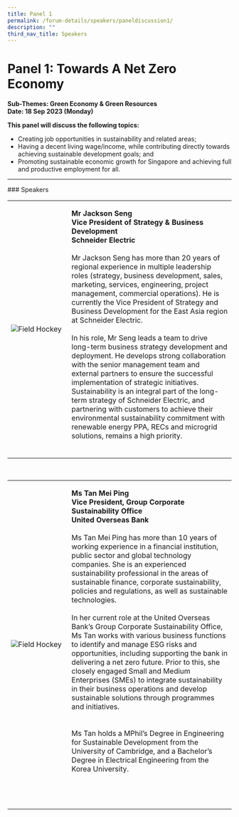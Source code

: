 ```yaml
---
title: Panel 1
permalink: /forum-details/speakers/paneldiscussion1/
description: ""
third_nav_title: Speakers
---
```

# Panel 1: Towards A Net Zero Economy<br>

**Sub-Themes: Green Economy &amp; Green Resources<br>
Date: 18 Sep 2023 (Monday)**

**This panel will discuss the following topics:**

* Creating job opportunities in sustainability and related areas;
* Having a decent living wage/income, while contributing directly towards achieving sustainable development goals; and
* Promoting sustainable economic growth for Singapore and achieving full and productive employment for all.
<hr>
### Speakers<br>

<table>
    <tbody><tr>
        <td style="width:27%"><img src="https://hosting.photobucket.com/images/i/tracyng81/Jackson_Seng.jpg?width=320&amp;height=320&amp;fit=bounds" style="display:block;margin-left:auto;margin-right:auto;" alt="Field Hockey"></td>
        <td><p><b>Mr Jackson Seng
                <br>Vice President of Strategy &amp; Business Development
					<br>Schneider Electric</b><br>
                <br>Mr Jackson Seng has more than 20 years of regional experience in multiple leadership roles (strategy, business development, sales, marketing, services, engineering, project management, commercial operations). He is currently the Vice President of Strategy and Business Development for the East Asia region at Schneider Electric.<br>
                <br>In his role, Mr Seng leads a team to drive long-term business strategy development and deployment. He develops strong collaboration with the senior management team and external partners to ensure the successful implementation of strategic initiatives. Sustainability is an integral part of the long-term strategy of Schneider Electric, and partnering with customers to achieve their environmental sustainability commitment with renewable energy PPA, RECs and microgrid solutions, remains a high priority.<br>              
               <br>          
            </p>
        </td>
    </tr>
</tbody></table>

<br><table>
    <tbody><tr>
        <td style="width:27%"><img src="https://hosting.photobucket.com/images/i/tracyng81/Tan_Mei_Ping.jpg?width=320&amp;height=320&amp;fit=bounds" style="display:block;margin-left:auto;margin-right:auto;" alt="Field Hockey"></td>
        <td><p><b>Ms Tan Mei Ping
                <br>Vice President, Group Corporate Sustainability Office
					<br>United Overseas Bank</b><br>
                <br>Ms Tan Mei Ping has more than 10 years of working experience in a financial institution, public sector and global technology companies. She is an experienced sustainability professional in the areas of sustainable finance, corporate sustainability, policies and regulations, as well as sustainable technologies.<br>
                <br>In her current role at the United Overseas Bank’s Group Corporate Sustainability Office, Ms Tan works with various business functions to identify and manage ESG risks and opportunities, including supporting the bank in delivering a net zero future. Prior to this, she closely engaged Small and Medium Enterprises (SMEs) to integrate sustainability in their business operations and develop sustainable solutions through programmes and initiatives.<br>    
					<br>Ms Tan holds a MPhil’s Degree in Engineering for Sustainable Development from the University of Cambridge, and a Bachelor’s Degree in Electrical Engineering from the Korea University.<br>          
               <br>          
            </p>
        </td>
    </tr>
</tbody></table>